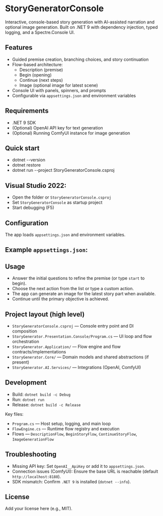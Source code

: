 # StoryGeneratorConsole

Interactive, console-based story generation with AI-assisted narration and optional image generation. Built on .NET 9 with dependency injection, typed logging, and a Spectre.Console UI.

## Features
- Guided premise creation, branching choices, and story continuation
- Flow-based architecture:
  - Description (premise)
  - Begin (opening)
  - Continue (next steps)
  - Image (optional image for latest scene)
- Console UI with panels, spinners, and prompts
- Configurable via `appsettings.json` and environment variables

## Requirements
- .NET 9 SDK
- (Optional) OpenAI API key for text generation
- (Optional) Running ComfyUI instance for image generation

## Quick start
- dotnet --version
- dotnet restore
- dotnet run --project StoryGeneratorConsole.csproj

## Visual Studio 2022:
- Open the folder or `StoryGeneratorConsole.csproj`
- Set `StoryGeneratorConsole` as startup project
- Start debugging (F5)

## Configuration
The app loads `appsettings.json` and environment variables.

Example `appsettings.json`:
- 
## Usage
- Answer the initial questions to refine the premise (or type `start` to begin).
- Choose the next action from the list or type a custom action.
- The app can generate an image for the latest story part when available.
- Continue until the primary objective is achieved.

## Project layout (high level)
- `StoryGeneratorConsole.csproj` — Console entry point and DI composition
- `StoryGenerator.Presentation.Console/Program.cs` — UI loop and flow orchestration
- `StoryGenerator.Application/` — Flow engine and flow contracts/implementations
- `StoryGenerator.Core/` — Domain models and shared abstractions (if present)
- `StoryGenerator.AI.Services/` — Integrations (OpenAI, ComfyUI)

## Development
- Build: `dotnet build -c Debug`
- Run: `dotnet run`
- Release: `dotnet build -c Release`

Key files:
- `Program.cs` — Host setup, logging, and main loop
- `FlowEngine.cs` — Runtime flow registry and execution
- Flows — `DescriptionFlow`, `BeginStoryFlow`, `ContinueStoryFlow`, `ImageGenerationFlow`

## Troubleshooting
- Missing API key: Set `OpenAI__ApiKey` or add it to `appsettings.json`.
- Connection issues (ComfyUI): Ensure the base URL is reachable (default `http://localhost:8188`).
- SDK mismatch: Confirm `.NET 9` is installed (`dotnet --info`).

## License
Add your license here (e.g., MIT).
